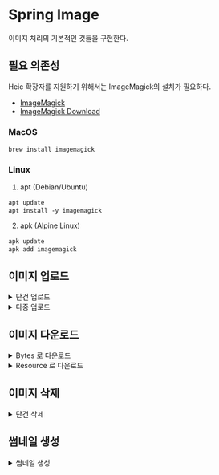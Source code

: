 # Spring Image

이미지 처리의 기본적인 것들을 구현한다.

## 필요 의존성

Heic 확장자를 지원하기 위해서는 ImageMagick의 설치가 필요하다.

- [ImageMagick](https://imagemagick.org/)
- [ImageMagick Download](https://imagemagick.org/script/download.php)

### MacOS

```shell
brew install imagemagick
```

### Linux

1. apt (Debian/Ubuntu)

```shell
apt update
apt install -y imagemagick
```

2. apk (Alpine Linux)

```shell
apk update
apk add imagemagick
```

## 이미지 업로드

<details>
<summary>단건 업로드</summary>

```http request
POST /images/upload HTTP/1.1
Host: localhost:8080
Content-Length: 185
Content-Type: multipart/form-data; boundary=----WebKitFormBoundary7MA4YWxkTrZu0gW

------WebKitFormBoundary7MA4YWxkTrZu0gW
Content-Disposition: form-data; name="files"; filename="flowers.jpeg"
Content-Type: image/jpeg

(data)
------WebKitFormBoundary7MA4YWxkTrZu0gW--

```

</details>

<details>
<summary>다중 업로드</summary>

```http request
POST /images/multi-upload HTTP/1.1
Host: localhost:8080
Content-Length: 327
Content-Type: multipart/form-data; boundary=----WebKitFormBoundary7MA4YWxkTrZu0gW

------WebKitFormBoundary7MA4YWxkTrZu0gW
Content-Disposition: form-data; name="files"; filename="flowers.jpeg"
Content-Type: image/jpeg

(data)
------WebKitFormBoundary7MA4YWxkTrZu0gW
Content-Disposition: form-data; name="files"; filename="flower.jpeg"
Content-Type: image/jpeg

(data)
------WebKitFormBoundary7MA4YWxkTrZu0gW--

```

</details>

## 이미지 다운로드

<details>
<summary>Bytes 로 다운로드</summary>

```http request
GET /images/bytes?name=flowers.jpeg HTTP/1.1
Host: localhost:8080
```

</details>

<details>
<summary>Resource 로 다운로드</summary>

```http request
GET /images/resource?name=flowers.jpeg HTTP/1.1
Host: localhost:8080
```

</details>

## 이미지 삭제

<details>
<summary>단건 삭제</summary>

```http request
DELETE /images/flowers.jpeg HTTP/1.1
Host: localhost:8080
```

</details>

## 썸네일 생성

<details>
<summary>썸네일 생성</summary>

```http request
POST /images/thumbnail HTTP/1.1
Host: localhost:8080
Content-Length: 603
Content-Type: multipart/form-data; boundary=----WebKitFormBoundary7MA4YWxkTrZu0gW

------WebKitFormBoundary7MA4YWxkTrZu0gW
Content-Disposition: form-data; name="originImageFile"; filename="flowers.jpeg"
Content-Type: image/jpeg

(data)
------WebKitFormBoundary7MA4YWxkTrZu0gW
Content-Disposition: form-data; name="thumbnailType"

webp
------WebKitFormBoundary7MA4YWxkTrZu0gW
Content-Disposition: form-data; name="thumbnailMaxWidth"

1200
------WebKitFormBoundary7MA4YWxkTrZu0gW
Content-Disposition: form-data; name="thumbnailMaxHeight"

700
------WebKitFormBoundary7MA4YWxkTrZu0gW
Content-Disposition: form-data; name="targetPath"

output.webp
------WebKitFormBoundary7MA4YWxkTrZu0gW--

```

[변환 전 - 1200 x 700, 627.44kB, input.jpeg]

![img.png](src/main/resources/files/before.png)

[변환 후 - 1200 x 700, 166.74kB, output.webp]

![after.png](src/main/resources/files/after.png)

- webp 타입 처리
- [webp-imageio plugin](https://github.com/sejda-pdf/webp-imageio)

</details>

